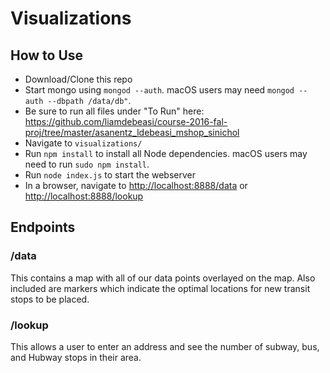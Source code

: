 # Visualizations

## How to Use
* Download/Clone this repo
* Start mongo using `mongod --auth`. macOS users may need `mongod --auth --dbpath /data/db"`.
* Be sure to run all files under "To Run" here: <https://github.com/liamdebeasi/course-2016-fal-proj/tree/master/asanentz_ldebeasi_mshop_sinichol>
* Navigate to `visualizations/`
* Run `npm install` to install all Node dependencies. macOS users may need to run `sudo npm install`.
* Run `node index.js` to start the webserver
* In a browser, navigate to <http://localhost:8888/data> or <http://localhost:8888/lookup>

## Endpoints

### /data
This contains a map with all of our data points overlayed on the map. Also included are markers which indicate the optimal locations for new transit stops to be placed.

### /lookup
This allows a user to enter an address and see the number of subway, bus, and Hubway stops in their area.
